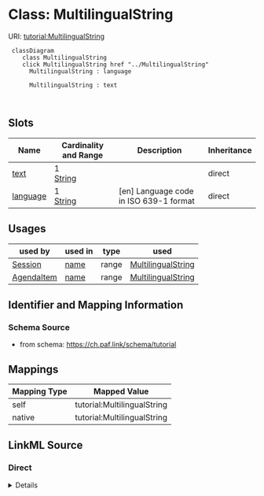 

# Class: MultilingualString 



URI: [tutorial:MultilingualString](https://ch.paf.link/schema/tutorial/MultilingualString)






```mermaid
 classDiagram
    class MultilingualString
    click MultilingualString href "../MultilingualString"
      MultilingualString : language
        
      MultilingualString : text
        
      
```




<!-- no inheritance hierarchy -->


## Slots

| Name | Cardinality and Range | Description | Inheritance |
| ---  | --- | --- | --- |
| [text](text.md) | 1 <br/> [String](String.md) |  | direct |
| [language](language.md) | 1 <br/> [String](String.md) | [en] Language code in ISO 639-1 format | direct |





## Usages

| used by | used in | type | used |
| ---  | --- | --- | --- |
| [Session](Session.md) | [name](name.md) | range | [MultilingualString](MultilingualString.md) |
| [AgendaItem](AgendaItem.md) | [name](name.md) | range | [MultilingualString](MultilingualString.md) |






## Identifier and Mapping Information







### Schema Source


* from schema: https://ch.paf.link/schema/tutorial




## Mappings

| Mapping Type | Mapped Value |
| ---  | ---  |
| self | tutorial:MultilingualString |
| native | tutorial:MultilingualString |







## LinkML Source

<!-- TODO: investigate https://stackoverflow.com/questions/37606292/how-to-create-tabbed-code-blocks-in-mkdocs-or-sphinx -->

### Direct

<details>
```yaml
name: MultilingualString
from_schema: https://ch.paf.link/schema/tutorial
slots:
- text
- language

```
</details>

### Induced

<details>
```yaml
name: MultilingualString
from_schema: https://ch.paf.link/schema/tutorial
attributes:
  text:
    name: text
    from_schema: https://ch.paf.link/schema/tutorial
    rank: 1000
    alias: text
    owner: MultilingualString
    domain_of:
    - MultilingualString
    range: string
    required: true
  language:
    name: language
    description: '[en] Language code in ISO 639-1 format

      [de] Sprachcode im ISO 639-1-Format

      '
    from_schema: https://ch.paf.link/schema/tutorial
    rank: 1000
    slot_uri: dcterm:language
    alias: language
    owner: MultilingualString
    domain_of:
    - MultilingualString
    range: string
    required: true
    pattern: ^[a-z]{2}$

```
</details>
